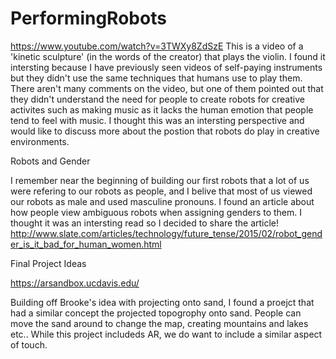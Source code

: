 # PerformingRobots

https://www.youtube.com/watch?v=3TWXy8ZdSzE
This is a video of a 'kinetic sculpture' (in the words of the creator) that plays the violin. I found it intersting because I have previously seen videos of self-paying instruments but they didn't use the same techniques that humans use to play them. There aren't many comments on the video, but one of them pointed out that they didn't understand the need for people to create robots for creative activites such as making music as it lacks the human emotion that people tend to feel with music. I thought this was an intersting perspective and would like to discuss more about the postion that robots do play in creative environments.






Robots and Gender

I remember near the beginning of building our first robots that a lot of us were refering to our robots as people, and I 
belive that most of us viewed our robots as male and used masculine pronouns. I found an article about how people view 
ambiguous robots when assigning genders to them. I thought it was an intersting read so I decided to share the article!
http://www.slate.com/articles/technology/future_tense/2015/02/robot_gender_is_it_bad_for_human_women.html







Final Project Ideas

https://arsandbox.ucdavis.edu/

Building off Brooke's idea with projecting onto sand, I found a proejct that had a similar concept the projected topogrophy onto sand. People can move the sand around to change the map, creating mountains and lakes etc.. While this project includeds AR, we do want to include a similar aspect of touch. 
